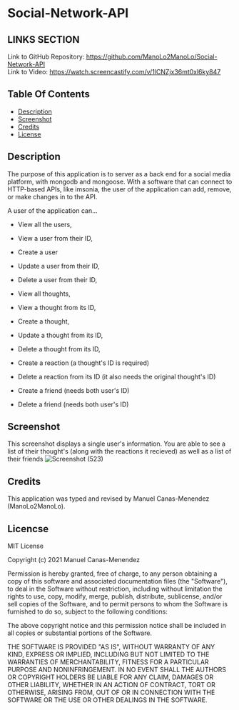 # Social-Network-API

## LINKS SECTION
Link to GitHub Repository: https://github.com/ManoLo2ManoLo/Social-Network-API <br />
Link to Video: https://watch.screencastify.com/v/1lCNZjx36mt0xl6ky847

## Table Of Contents
* [Description](#description)
* [Screenshot](#screenshot)
* [Credits](#credits)
* [License](#license)

## Description
The purpose of this application is to server as a back end for a social media platform, with mongodb and mongoose. With a software that can connect to HTTP-based APIs, like imsonia, the user of the application can add, remove, or make changes in to the API.

A user of the application can...

* View all the users,
* View a user from their ID,
* Create a user
* Update a user from their ID,
* Delete a user from their ID,

* View all thoughts,
* View a thought from its ID,
* Create a thought,
* Update a thought from its ID,
* Delete a thought from its ID,

* Create a reaction (a thought's ID is required)
* Delete a reaction from its ID (it also needs the original thought's ID)

* Create a friend (needs both user's ID)
* Delete a friend (needs both user's ID)

## Screenshot
This screenshot displays a single user's information. You are able to see a list of their thought's (along with the reactions it recieved) as well as a list of their friends
![Screenshot (523)](https://user-images.githubusercontent.com/88364269/150460070-c058dd40-f0d8-419e-82f5-b89c9e589012.png)

## Credits
This application was typed and revised by Manuel Canas-Menendez (ManoLo2ManoLo).

## Licencse
MIT License

Copyright (c) 2021 Manuel Canas-Menendez

Permission is hereby granted, free of charge, to any person obtaining a copy
of this software and associated documentation files (the "Software"), to deal
in the Software without restriction, including without limitation the rights
to use, copy, modify, merge, publish, distribute, sublicense, and/or sell
copies of the Software, and to permit persons to whom the Software is
furnished to do so, subject to the following conditions:

The above copyright notice and this permission notice shall be included in all
copies or substantial portions of the Software.

THE SOFTWARE IS PROVIDED "AS IS", WITHOUT WARRANTY OF ANY KIND, EXPRESS OR
IMPLIED, INCLUDING BUT NOT LIMITED TO THE WARRANTIES OF MERCHANTABILITY,
FITNESS FOR A PARTICULAR PURPOSE AND NONINFRINGEMENT. IN NO EVENT SHALL THE
AUTHORS OR COPYRIGHT HOLDERS BE LIABLE FOR ANY CLAIM, DAMAGES OR OTHER
LIABILITY, WHETHER IN AN ACTION OF CONTRACT, TORT OR OTHERWISE, ARISING FROM,
OUT OF OR IN CONNECTION WITH THE SOFTWARE OR THE USE OR OTHER DEALINGS IN THE
SOFTWARE.
